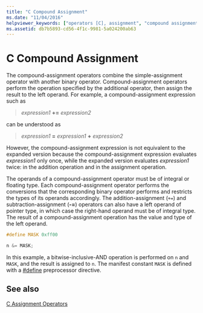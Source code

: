 ```yaml
---
title: "C Compound Assignment"
ms.date: "11/04/2016"
helpviewer_keywords: ["operators [C], assignment", "compound assignment operators", "assignment operators, compound"]
ms.assetid: db7b5893-cd56-4f1c-9981-5a024200ab63
---
```

# C Compound Assignment

The compound-assignment operators combine the simple-assignment operator with another binary operator. Compound-assignment operators perform the operation specified by the additional operator, then assign the result to the left operand. For example, a compound-assignment expression such as

> *expression1* **+=** *expression2*

can be understood as

> *expression1* **=** *expression1* **+** *expression2*

However, the compound-assignment expression is not equivalent to the expanded version because the compound-assignment expression evaluates *expression1* only once, while the expanded version evaluates *expression1* twice: in the addition operation and in the assignment operation.

The operands of a compound-assignment operator must be of integral or floating type. Each compound-assignment operator performs the conversions that the corresponding binary operator performs and restricts the types of its operands accordingly. The addition-assignment (`+=`) and subtraction-assignment (**-=**) operators can also have a left operand of pointer type, in which case the right-hand operand must be of integral type. The result of a compound-assignment operation has the value and type of the left operand.

```C
#define MASK 0xff00

n &= MASK;
```

In this example, a bitwise-inclusive-AND operation is performed on `n` and `MASK`, and the result is assigned to `n`. The manifest constant `MASK` is defined with a [#define](../preprocessor/hash-define-directive-c-cpp.md) preprocessor directive.

## See also

[C Assignment Operators](../c-language/c-assignment-operators.md)
